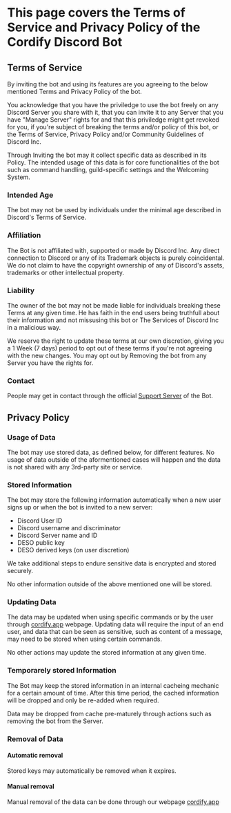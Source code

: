 # This page covers the Terms of Service and Privacy Policy of the Cordify Discord Bot

## Terms of Service

By inviting the bot and using its features are you agreeing to the below mentioned Terms and Privacy Policy of the
bot.

You acknowledge that you have the priviledge to use the bot freely on any Discord Server you share with it,
that you can invite it to any Server that you have "Manage Server" rights for and that this priviledge might get
revoked for you, if you're subject of breaking the terms and/or policy of this bot, or the Terms of Service, Privacy Policy and/or Community Guidelines of Discord Inc.

Through Inviting the bot may it collect specific data as described in its Policy.
The intended usage of this data is for core functionalities of the bot such as command handling, guild-specific
settings and the Welcoming System.

### Intended Age

The bot may not be used by individuals under the minimal age described in Discord's Terms of Service.

### Affiliation

The Bot is not affiliated with, supported or made by Discord Inc.
Any direct connection to Discord or any of its Trademark objects is purely coincidental. We do not claim to have the
copyright ownership of any of Discord's assets, trademarks or other intellectual property.

### Liability

The owner of the bot may not be made liable for individuals breaking these Terms at any given time.
He has faith in the end users being truthfull about their information and not missusing this bot or The Services of
Discord Inc in a malicious way.

We reserve the right to update these terms at our own discretion, giving you a 1 Week (7 days) period to opt out of
these terms if you're not agreeing with the new changes.
You may opt out by Removing the bot from any Server you have the rights for.

### Contact

People may get in contact through the official [Support Server](https://discord.com/invite/vgnRGDFAgH) of the Bot.

## Privacy Policy

### Usage of Data

The bot may use stored data, as defined below, for different features.
No usage of data outside of the aformentioned cases will happen and the data is not shared with any 3rd-party site or service.

### Stored Information

The bot may store the following information automatically when a new user signs up or when the bot is invited to a new server:

- Discord User ID
- Discord username and discriminator
- Discord Server name and ID
- DESO public key
- DESO derived keys (on user discretion)

We take additional steps to endure sensitive data is encrypted and stored securely.

No other information outside of the above mentioned one will be stored.

### Updating Data

The data may be updated when using specific commands or by the user through [cordify.app](https://cordify.app/me) webpage.
Updating data will require the input of an end user, and data that can be seen as sensitive, such as content of a message, may need to be stored when using certain commands.

No other actions may update the stored information at any given time.

### Temporarely stored Information

The Bot may keep the stored information in an internal cacheing mechanic for a certain amount of time.
After this time period, the cached information will be dropped and only be re-added when required.

Data may be dropped from cache pre-maturely through actions such as removing the bot from the Server.

### Removal of Data

#### Automatic removal

Stored keys may automatically be removed when it expires.

#### Manual removal

Manual removal of the data can be done through our webpage [cordify.app](https://cordify.app/me)
